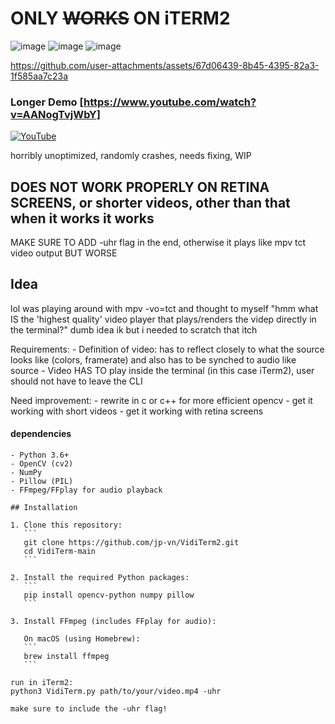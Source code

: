 # ONLY ~~WORKS~~ ON iTERM2

![image](https://github.com/user-attachments/assets/cca6b299-8705-4db8-adcd-6409df244a10)
![image](https://github.com/user-attachments/assets/bf933911-d9d3-412f-b671-461aa4a7ce0d)
![image](https://github.com/user-attachments/assets/047683dd-9938-4c26-ba81-64d561bc6272)

https://github.com/user-attachments/assets/67d06439-8b45-4395-82a3-1f585aa7c23a

### Longer Demo [https://www.youtube.com/watch?v=AANogTvjWbY]

[![YouTube](http://i.ytimg.com/vi/AANogTvjWbY/hqdefault.jpg)](https://www.youtube.com/watch?v=AANogTvjWbY)

horribly unoptimized, randomly crashes, needs fixing, WIP

## DOES NOT WORK PROPERLY ON RETINA SCREENS, or shorter videos, other than that when it works it works

MAKE SURE TO ADD -uhr flag in the end, otherwise it plays like mpv tct video output BUT WORSE

## Idea

lol was playing around with mpv -vo=tct and thought to myself "hmm what IS the 'highest quality' video player that plays/renders the videp directly in the terminal?" dumb idea ik but i needed to scratch that itch

Requirements:
    - Definition of video: has to reflect closely to what the source looks like (colors, framerate) and also has to be synched to audio like source
    - Video HAS TO play inside the terminal (in this case iTerm2), user should not have to leave the CLI

Need improvement:
    - rewrite in c or c++ for more efficient opencv
    - get it working with short videos
    - get it working with retina screens
    

#### dependencies
    - Python 3.6+
    - OpenCV (cv2)
    - NumPy
    - Pillow (PIL)
    - FFmpeg/FFplay for audio playback

    ## Installation

    1. Clone this repository:
       ```
       git clone https://github.com/jp-vn/VidiTerm2.git
       cd VidiTerm-main
       ```
    
    2. Install the required Python packages:
       ```
       pip install opencv-python numpy pillow
       ```
    
    3. Install FFmpeg (includes FFplay for audio):
       
       On macOS (using Homebrew):
       ```
       brew install ffmpeg
       ```

    run in iTerm2:   
    python3 VidiTerm.py path/to/your/video.mp4 -uhr

    make sure to include the -uhr flag!
